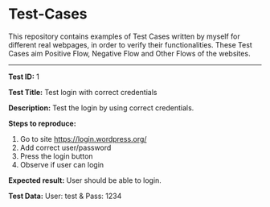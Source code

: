 # Test-Cases
This repository contains examples of Test Cases written by myself for different real webpages, in order to verify their functionalities. These Test Cases aim Positive Flow, Negative Flow and Other Flows of the websites.

------

**Test ID:** 1

**Test Title:** Test login with correct credentials

**Description:** Test the login by using correct credentials.

**Steps to reproduce:**
1. Go to site https://login.wordpress.org/ 
2. Add correct user/password
3. Press the login button
4. Observe if user can login

**Expected result:** User should be able to login.

**Test Data:** User: test & Pass: 1234
